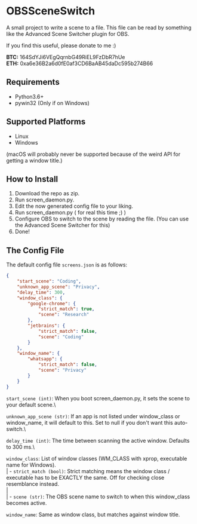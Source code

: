 # OBSSceneSwitch
A small project to write a scene to a file. This file can be read by something like the Advanced Scene Switcher plugin for OBS.

If you find this useful, please donate to me :)

**BTC:** 164SdYJi6VEgQqrnbG49RiEL9FzDbR7hUe\
**ETH:** 0xa6e36B2a6d0fE0af3CD6BaAB45daDc595b274B66

## Requirements
* Python3.6+
* pywin32 (Only if on Windows)

## Supported Platforms
* Linux
* Windows

(macOS will probably never be supported because of the weird API for getting a window title.)

## How to Install
1. Download the repo as zip.
1. Run screen_daemon.py.
1. Edit the now generated config file to your liking.
1. Run screen_daemon.py ( for real this time ;) )
1. Configure OBS to switch to the scene by reading the file. (You can use the Advanced Scene Switcher for this)
1. Done!

## The Config File
The default config file ``screens.json`` is as follows:
```json
{
    "start_scene": "Coding",
    "unknown_app_scene": "Privacy",
    "delay_time": 300,                            
    "window_class": {
        "google-chrome": {
            "strict_match": true,
            "scene": "Research"
        },
        "jetbrains": {
            "strict_match": false,
            "scene": "Coding"
        }
    },
    "window_name": {
        "whatsapp": {
            "strict_match": false,
            "scene": "Privacy"
        }
    }
}
```

``start_scene (int)``: When you boot screen_daemon.py, it sets the scene to your default scene.\

``unknown_app_scene (str)``: If an app is not listed under window_class or window_name, it will default to this. Set to null if you don't want this auto-switch.\

``delay_time (int)``: The time between scanning the active window. Defaults to 300 ms.\

``window_class``: List of window classes (WM_CLASS with xprop, executable name for Windows).\
|  - ``strict_match (bool)``: Strict matching means the window class / executable has to be EXACTLY the same. Off for checking close resemblance instead.\
|  \
|  - ``scene (str)``: The OBS scene name to switch to when this window_class becomes active.

``window_name``: Same as window class, but matches against window title.
